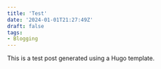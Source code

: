 ```yaml
---
title: 'Test'
date: '2024-01-01T21:27:49Z'
draft: false
tags:
- Blogging
---
```

This is a test post generated using a Hugo template.
